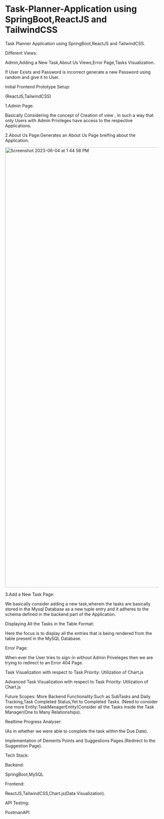 # Task-Planner-Application using SpringBoot,ReactJS and TailwindCSS
Task Planner Application using SpringBoot,ReactJS and TailwindCSS.

Different Views:

Admin,Adding a New Task,About Us Views,Error Page,Tasks Visualization.

If User Exists and Password is incorrect generate a new Password using random and give it to User.

Initial Frontend Prototype Setup:

(ReactJS,TailwindCSS)

1.Admin Page:

Basically Considering the concept of Creation of view , in such a way that only Users with Admin Privileges have access to the respective
Applications.

2.About Us Page:Generates an About Us Page breifing about the Application.


<img width="1435" alt="Screenshot 2023-06-04 at 1 44 58 PM" src="https://github.com/SurajKH/Task-Planner-Application-Using-SpringBoot-ReactJS-TailwindCSS/assets/90398336/c07b1009-835a-4d8d-a42c-5c663a7ea708">

3.Add a New Task Page:

We basically consider adding a new task,wherein the tasks are basically stored in the Mysql Database as a new tuple entry and it adheres to the schema defined in the backend part of the Application.


Displaying All the Tasks in the Table Format:

Here the focus is to display all the entries that is being rendered from the table present in the MySQL Database.


Error Page:

When ever the User tries to sign-in without Admin Priveleges then we are trying to redirect to an Error 404 Page.

Task Visualization with respect to Task Priority: Utilization of Chart.js


Advanced Task Visualization with respect to Task Priority: Utilization of Chart.js


Future Scopes:
More Backend Functionality:Such as SubTasks and Daily Tracking,Task Completed Status,Yet to Completed Tasks.
(Need to consider one more Entity:TaskManagerEntity(Consider all the Tasks inside the Task Manager(One to Many Relationships).


Realtime Progress Analyser:

(As in whether we were able to complete the task within the Due Date).

Implementation of Demerits Points and Suggestions Pages.(Redirect to the Suggestion Page).



Tech Stack:

Backend:

SpringBoot,MySQL

Frontend:

ReactJS,TailwindCSS,Chart.js(Data Visualization).

API Testing:

PostmanAPI
